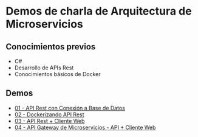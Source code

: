 # Demos de charla de Arquitectura de Microservicios

## **Conocimientos previos**  
* C#
* Desarrollo de APIs Rest
* Conocimientos básicos de Docker

## **Demos**  
* [01 - API Rest con Conexión a Base de Datos](demo01)
* [02 - Dockerizando API Rest](demo02)
* [03 - API Rest + Cliente Web](demo03)
* [04 - API Gateway de Microservicios - API + Cliente Web](demo04)